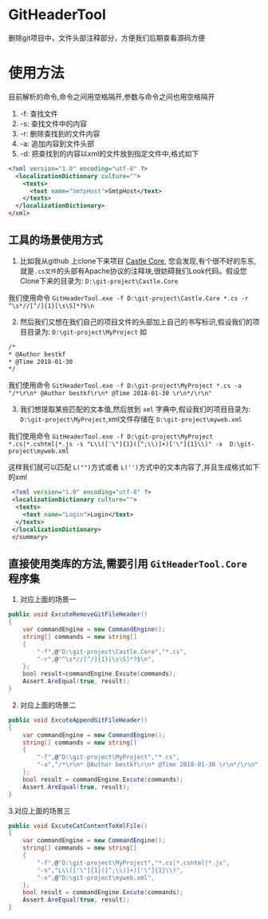 # GitHeaderTool

删除git项目中，文件头部注释部分，方便我们后期查看源码方便

# 使用方法

目前解析的命令,命令之间用空格隔开,参数与命令之间也用空格隔开
1. -f: 查找文件
2. -s: 查找文件中的内容
3. -r: 删除查找到的文件内容
4. -a: 追加内容到文件头部
5. -d: 把查找到的内容以xml的文件放到指定文件中,格式如下
```xml
<?xml version="1.0" encoding="utf-8" ?>
  <localizationDictionary culture="">
    <texts>
      <text name="SmtpHost">SmtpHost</text>
    </texts>
  </localizationDictionary>
</xml>
```

## 工具的场景使用方式

1. 比如我从github 上clone下来项目 [Castle Core](https://github.com/castleproject-deprecated/Castle.Core-READONLY),
您会发现,有个很不好的东东,就是`.cs文件`的头部有Apache协议的注释块,很妨碍我们Look代码。假设您Clone下来的目录为: `D:\git-project\Castle.Core`

我们使用命令  `GitHeaderTool.exe -f D:\git-project\Castle.Core *.cs -r ^\s*//[^/]{1}[\s\S]*?$\n`


2. 然后我们又想在我们自己的项目文件的头部加上自己的书写标识,假设我们的项目目录为: `D:\git-project\MyProject` 如

```xml
/*
* @Author bestkf
* @Time 2018-01-30
*/
```

我们使用命令 `GitHeaderTool.exe -f D:\git-project\MyProject *.cs -a "/*\r\n* @Author bestkf\r\n* @Time 2018-01-30 \r\n*/\r\n"`

3. 我们想提取某些匹配的文本值,然后放到 `xml` 字典中,假设我们的项目目录为: `D:\git-project\MyProject`,xml文件存储在 `D:\git-project\myweb.xml`

我们使用命令 `GitHeaderTool.exe -f D:\git-project\MyProject *.cs|*.cshtml|*.js -s "L\\(['\"]{1}([^;\\)]+)['\"]{1}\\)" -x  D:\git-project\myweb.xml`

这样我们就可以匹配 `L("")`方式或者 `L('')`方式中的文本内容了,并且生成格式如下的xml

```xml
 <?xml version="1.0" encoding="utf-8" ?>
 <localizationDictionary culture="">
  <texts>
    <text name="Login">Login</text>
  </texts>
 </localizationDictionary>
 </summary>
```

## 直接使用类库的方法,需要引用 `GitHeaderTool.Core` 程序集

1. 对应上面的场景一

```csharp
public void ExcuteRemoveGitFileHeader()
{
    var commandEngine = new CommandEngine();
    string[] commands = new string[]
    {
        "-f",@"D:\git-project\Castle.Core","*.cs",
        "-r",@"^\s*//[^/]{1}[\s\S]*?$\n",
    };
    bool result=commandEngine.Excute(commands);
    Assert.AreEqual(true, result);
}
```

2. 对应上面的场景二

```csharp
public void ExcuteAppendGitFileHeader()
{
    var commandEngine = new CommandEngine();
    string[] commands = new string[]
    {
        "-f",@"D:\git-project\MyProject","*.cs",
        "-a","/*\r\n* @Author bestkf\r\n* @Time 2018-01-30 \r\n*/\r\n",
    };
    bool result = commandEngine.Excute(commands);
    Assert.AreEqual(true, result);
}
```

3.对应上面的场景三

```csharp
public void ExcuteCatContentToXmlFile()
{
    var commandEngine = new CommandEngine();
    string[] commands = new string[]
    {
        "-f",@"D:\git-project\MyProject","*.cs|*.cshtml|*.js",
        "-s","L\\(['\"]{1}([^;\\)]+)['\"]{1}\\)",
        "-x",@"D:\git-project\myweb.xml",
    };
    bool result = commandEngine.Excute(commands);
    Assert.AreEqual(true, result);
}
```



